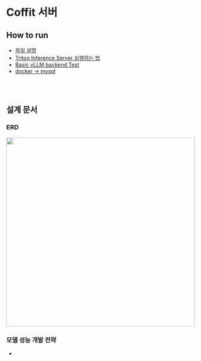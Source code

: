 # Coffit 서버
## How to run
- [파일 설명](https://github.com/marhaedgh/rbln-infer-server/wiki/%ED%8C%8C%EC%9D%BC-%EC%84%A4%EB%AA%85)
- [Triton Inference Server 실행하는 법](https://github.com/marhaedgh/rbln-infer-server/wiki/Triton-Inference-Server-%EC%8B%A4%ED%96%89%ED%95%98%EB%8A%94-%EB%B2%95)
- [Basic vLLM backend Test](https://github.com/marhaedgh/rbln-infer-server/wiki/Basic-vLLM-backend-Test)
- [docker -> mysql](https://github.com/marhaedgh/rbln-infer-server/wiki/docker-%E2%80%90--mysql-%EC%8B%A4%ED%96%89)

<br/>
<br/>

## 설계 문서
### ERD
<image width=500 src="https://github.com/user-attachments/assets/c9f1d00b-bef8-4cad-9a3e-521f7f464ad6">


<br/>

### 모델 성능 개발 전략
- 
